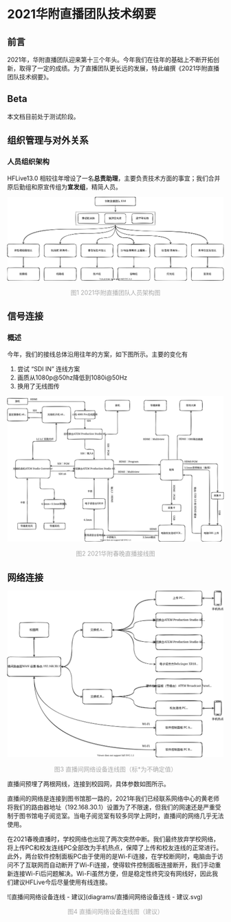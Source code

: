 # **2021华附直播团队技术纲要**

## **前言**

2021年，华附直播团队迎来第十三个年头。今年我们在往年的基础上不断开拓创新，取得了一定的成绩。为了直播团队更长远的发展，特此编撰《2021华附直播团队技术纲要》。

## **Beta**

本文档目前处于测试阶段。

## **组织管理与对外关系**

### 人员组织架构

HFLive13.0 相较往年增设了一名**总责助理**，主要负责技术方面的事宜；我们合并原后勤组和原宣传组为**宣发组**，精简人员。

![人员组织架构](./diagrams/人员组织架构.svg)
<center style="color: #aaaaaa"> 图1 2021华附直播团队人员架构图</center>

## **信号连接**

### 概述

今年，我们的接线总体沿用往年的方案，如下图所示。主要的变化有

1. 尝试 “SDI IN” 连线方案
2. 画质从1080p@50hz降低到1080i@50Hz
3. 换用了无线图传

![图1 2021春晚实际接线图](./diagrams/2021春晚实际接线图.svg)

<center style="color: #aaaaaa"> 图2 2021华附春晚直播接线图</center>

## 网络连接

![直播间网络设备连线](diagrams/直播间网络设备连线.svg)

<center style="color: #aaaaaa">图3 直播间网络设备连线图（标*为不确定值）</center>

直播间预埋了两根网线，连接到校园网，具体参数如图所示。

直播间的网络是连接到图书馆那一路的，2021年我们已经联系网络中心的黄老师将我们的路由器地址（192.168.30.1）设置为了不限速，但我们的网速还是严重受制于图书馆电子阅览室。当电子阅览室有较多同学上网时，直播间的网络几乎无法使用。

在2021春晚直播时，学校网络也出现了两次突然中断。我们最终放弃学校网络，将上传PC和校友连线PC全部改为手机热点，保障了上传和校友连线的正常进行。此外，两台软件控制面板PC由于使用的是Wi-Fi连接，在学校断网时，电脑由于访问不了互联网而自动断开了Wi-Fi连接，使得软件控制面板连接断开，我们手动重新连接Wi-Fi后问题解决。Wi-Fi虽然方便，但是稳定性终究没有网线好，因此我们建议HFLive今后尽量使用有线连接。

![直播间网络设备连线 - 建议](diagrams/直播间网络设备连线 - 建议.svg)

<center style="color:#aaaaaa">图4 直播间网络设备连线图（建议）</center>

